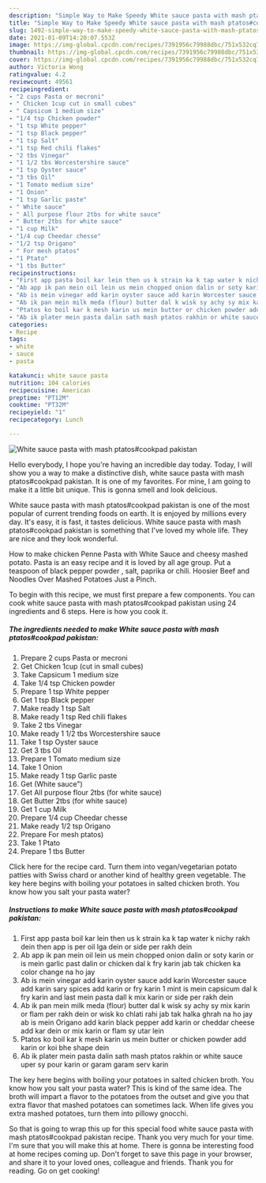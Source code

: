 ```yaml
---
description: "Simple Way to Make Speedy White sauce pasta with mash ptatos#cookpad pakistan"
title: "Simple Way to Make Speedy White sauce pasta with mash ptatos#cookpad pakistan"
slug: 1492-simple-way-to-make-speedy-white-sauce-pasta-with-mash-ptatoscookpad-pakistan
date: 2021-01-09T14:20:07.553Z
image: https://img-global.cpcdn.com/recipes/7391956c79988dbc/751x532cq70/white-sauce-pasta-with-mash-ptatoscookpad-pakistan-recipe-main-photo.jpg
thumbnail: https://img-global.cpcdn.com/recipes/7391956c79988dbc/751x532cq70/white-sauce-pasta-with-mash-ptatoscookpad-pakistan-recipe-main-photo.jpg
cover: https://img-global.cpcdn.com/recipes/7391956c79988dbc/751x532cq70/white-sauce-pasta-with-mash-ptatoscookpad-pakistan-recipe-main-photo.jpg
author: Victoria Wong
ratingvalue: 4.2
reviewcount: 49561
recipeingredient:
- "2 cups Pasta or mecroni"
- " Chicken 1cup cut in small cubes"
- " Capsicum 1 medium size"
- "1/4 tsp Chicken powder"
- "1 tsp White pepper"
- "1 tsp Black pepper"
- "1 tsp Salt"
- "1 tsp Red chili flakes"
- "2 tbs Vinegar"
- "1 1/2 tbs Worcestershire sauce"
- "1 tsp Oyster sauce"
- "3 tbs Oil"
- "1 Tomato medium size"
- "1 Onion"
- "1 tsp Garlic paste"
- " White sauce"
- " All purpose flour 2tbs for white sauce"
- " Butter 2tbs for white sauce"
- "1 cup Milk"
- "1/4 cup Cheedar chesse"
- "1/2 tsp Origano"
- " For mesh ptatos"
- "1 Ptato"
- "1 tbs Butter"
recipeinstructions:
- "First app pasta boil kar lein then us k strain ka k tap water k nichy rakh dein then app is per oil lga dein or side per rakh dein"
- "Ab app ik pan mein oil lein us mein chopped onion dalin or soty karin or is mein garlic past dalin or chicken dal k fry karin jab tak chicken ka color change na ho jay"
- "Ab is mein vinegar add karin oyster sauce add karin Worcester sauce add karin sary spices add karin or fry karin 1 mint is mein capsicum dal k fry karin and last mein pasta dall k mix karin or side per rakh dein"
- "Ab ik pan mein milk meda (flour) butter dal k wisk sy achy sy mix karin or flam per rakh dein or wisk ko chlati rahi jab tak halka ghrah na ho jay ab is mein Origano add karin black pepper add karin or cheddar cheese add kar dein or mix karin or flam sy utar lein"
- "Ptatos ko boil kar k mesh karin us mein butter or chicken powder add karin or koi bhe shape dein"
- "Ab ik plater mein pasta dalin sath mash ptatos rakhin or white sauce uper sy pour karin or garam garam serv karin"
categories:
- Recipe
tags:
- white
- sauce
- pasta

katakunci: white sauce pasta 
nutrition: 104 calories
recipecuisine: American
preptime: "PT12M"
cooktime: "PT32M"
recipeyield: "1"
recipecategory: Lunch

---
```



![White sauce pasta with mash ptatos#cookpad pakistan](https://img-global.cpcdn.com/recipes/7391956c79988dbc/751x532cq70/white-sauce-pasta-with-mash-ptatoscookpad-pakistan-recipe-main-photo.jpg)

Hello everybody, I hope you're having an incredible day today. Today, I will show you a way to make a distinctive dish, white sauce pasta with mash ptatos#cookpad pakistan. It is one of my favorites. For mine, I am going to make it a little bit unique. This is gonna smell and look delicious.

White sauce pasta with mash ptatos#cookpad pakistan is one of the most popular of current trending foods on earth. It is enjoyed by millions every day. It's easy, it is fast, it tastes delicious. White sauce pasta with mash ptatos#cookpad pakistan is something that I've loved my whole life. They are nice and they look wonderful.

How to make chicken Penne Pasta with White Sauce and cheesy mashed potato. Pasta is an easy recipe and it is loved by all age group. Put a teaspoon of black pepper powder , salt, paprika or chili. Hoosier Beef and Noodles Over Mashed Potatoes Just a Pinch.


To begin with this recipe, we must first prepare a few components. You can cook white sauce pasta with mash ptatos#cookpad pakistan using 24 ingredients and 6 steps. Here is how you cook it.

<!--inarticleads1-->

##### The ingredients needed to make White sauce pasta with mash ptatos#cookpad pakistan:

1. Prepare 2 cups Pasta or mecroni
1. Get  Chicken 1cup (cut in small cubes)
1. Take  Capsicum 1 medium size
1. Take 1/4 tsp Chicken powder
1. Prepare 1 tsp White pepper
1. Get 1 tsp Black pepper
1. Make ready 1 tsp Salt
1. Make ready 1 tsp Red chili flakes
1. Take 2 tbs Vinegar
1. Make ready 1 1/2 tbs Worcestershire sauce
1. Take 1 tsp Oyster sauce
1. Get 3 tbs Oil
1. Prepare 1 Tomato medium size
1. Take 1 Onion
1. Make ready 1 tsp Garlic paste
1. Get  (White sauce&#34;)
1. Get  All purpose flour 2tbs (for white sauce)
1. Get  Butter 2tbs (for white sauce)
1. Get 1 cup Milk
1. Prepare 1/4 cup Cheedar chesse
1. Make ready 1/2 tsp Origano
1. Prepare  For mesh ptatos)
1. Take 1 Ptato
1. Prepare 1 tbs Butter


Click here for the recipe card. Turn them into vegan/vegetarian potato patties with Swiss chard or another kind of healthy green vegetable. The key here begins with boiling your potatoes in salted chicken broth. You know how you salt your pasta water? 

<!--inarticleads2-->

##### Instructions to make White sauce pasta with mash ptatos#cookpad pakistan:

1. First app pasta boil kar lein then us k strain ka k tap water k nichy rakh dein then app is per oil lga dein or side per rakh dein
1. Ab app ik pan mein oil lein us mein chopped onion dalin or soty karin or is mein garlic past dalin or chicken dal k fry karin jab tak chicken ka color change na ho jay
1. Ab is mein vinegar add karin oyster sauce add karin Worcester sauce add karin sary spices add karin or fry karin 1 mint is mein capsicum dal k fry karin and last mein pasta dall k mix karin or side per rakh dein
1. Ab ik pan mein milk meda (flour) butter dal k wisk sy achy sy mix karin or flam per rakh dein or wisk ko chlati rahi jab tak halka ghrah na ho jay ab is mein Origano add karin black pepper add karin or cheddar cheese add kar dein or mix karin or flam sy utar lein
1. Ptatos ko boil kar k mesh karin us mein butter or chicken powder add karin or koi bhe shape dein
1. Ab ik plater mein pasta dalin sath mash ptatos rakhin or white sauce uper sy pour karin or garam garam serv karin


The key here begins with boiling your potatoes in salted chicken broth. You know how you salt your pasta water? This is kind of the same idea. The broth will impart a flavor to the potatoes from the outset and give you that extra flavor that mashed potatoes can sometimes lack. When life gives you extra mashed potatoes, turn them into pillowy gnocchi. 

So that is going to wrap this up for this special food white sauce pasta with mash ptatos#cookpad pakistan recipe. Thank you very much for your time. I'm sure that you will make this at home. There is gonna be interesting food at home recipes coming up. Don't forget to save this page in your browser, and share it to your loved ones, colleague and friends. Thank you for reading. Go on get cooking!
